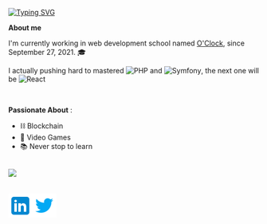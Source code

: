 [![Typing SVG](https://readme-typing-svg.herokuapp.com?color=%23F7F7F7&size=16&duration=4000&center=true&vCenter=true&width=600&lines=Hi+%26+Welcome+to+my+profil+%F0%9F%91%8B;I'm+a+french+back-end+developper+;Based+in+Lyon)](https://git.io/typing-svg)

**About me** 

I'm currently working in web development school named [O'Clock](https://oclock.io/), since September 27, 2021. 🎓

I actually pushing hard to mastered ![PHP](https://img.shields.io/badge/php-%23777BB4.svg?style=for-the-badge&logo=php&logoColor=white) and ![Symfony](https://img.shields.io/badge/symfony-%23000000.svg?style=for-the-badge&logo=symfony&logoColor=white), the next one will be ![React](https://img.shields.io/badge/react-%2320232a.svg?style=for-the-badge&logo=react&logoColor=%2361DAFB)

<br/>

**Passionate About** :

- ⛓ Blockchain 
- 👾 Video Games
- 📚 Never stop to learn

<br/>

<img src="https://github-readme-stats.vercel.app/api?username=AxelColliaux&count_private=true&show_icons=true&title_color=ffffff&icon_color=bb2acf&text_color=daf7dc&bg_color=151515">

<br/>
<br/>

<a href="https://www.linkedin.com/in/axel-colliaux-ba593a213/"><img src="icons/icons8-linkedin-48.png"></a><img src="icons/icons8-twitter-48.png">
